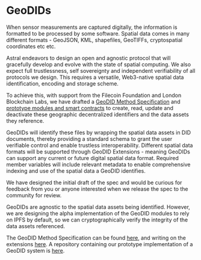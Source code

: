 # GeoDIDs

When sensor measurements are captured digitally, the information is formatted to be processed by some software. Spatial data comes in many different formats - GeoJSON, KML, shapefiles, GeoTIFFs, cryptospatial coordinates etc etc.

Astral endeavors to design an open and agnostic protocol that will gracefully develop and evolve with the state of spatial computing. We also expect full trustlessness, self sovereignty and independent verifiability of all protocols we design. This requires a versatile, Web3-native spatial data identification, encoding and storage scheme.

To achieve this, with support from the Filecoin Foundation and London Blockchain Labs, we have drafted a [GeoDID Method Specification](https://docs.astral.global/geodids/geodid-core-specification) and [prototype modules and smart contracts](https://github.com/AstralProtocol/astralprotocol) to create, read, update and deactivate these geographic decentralized identifiers and the data assets they reference.

GeoDIDs will identify these files by wrapping the spatial data assets in DID documents, thereby providing a standard schema to grant the user verifiable control and enable trustless interoperability. Different spatial data formats will be supported through GeoDID Extensions - meaning GeoDIDs can support any current or future digital spatial data format. Required member variables will include relevant metadata to enable comprehensive indexing and use of the spatial data a GeoDID identifies.

We have designed the initial draft of the spec and would be curious for feedback from you or anyone interested when we release the spec to the community for review. 

GeoDIDs are agnostic to the spatial data assets being identified. However, we are designing the alpha implementation of the GeoDID modules to rely on IPFS by default, so we can cryptographically verify the integrity of the data assets referenced.

The GeoDID Method Specification can be found [here](../geodids/geodid-core-specification/), and writing on the extensions [here](../geodids/geodid-extensions-1/). A repository containing our prototype implementation of a GeoDID system is [here](https://github.com/AstralProtocol/astralprotocol).

